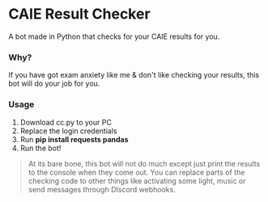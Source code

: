 # CAIE Result Checker

A bot made in Python that checks for your CAIE results for you.


### Why?

If you have got exam anxiety like me & don't like checking your results, this bot will do your job for you. 

### Usage

1. Download cc.py to your PC
2. Replace the login credentials
3. Run **pip install requests pandas**
5. Run the bot!

> At its bare bone, this bot will not do much except just print the results to the console when they come out. You can replace parts of the checking code to other things like activating some light, music or send messages through DIscord webhooks. 
